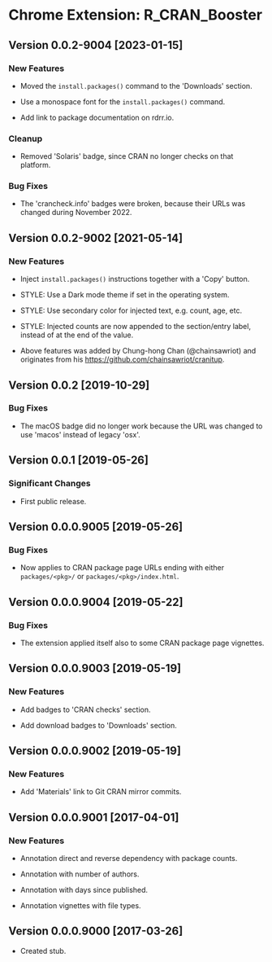 # Chrome Extension: R_CRAN_Booster

## Version 0.0.2-9004 [2023-01-15]

### New Features

 * Moved the `install.packages()` command to the 'Downloads' section.

 * Use a monospace font for the `install.packages()` command.

 * Add link to package documentation on rdrr.io.

### Cleanup

 * Removed 'Solaris' badge, since CRAN no longer checks on that
   platform.

### Bug Fixes

 * The 'crancheck.info' badges were broken, because their URLs was
   changed during November 2022.


## Version 0.0.2-9002 [2021-05-14]

### New Features

 * Inject `install.packages()` instructions together with a 'Copy'
   button.

 * STYLE: Use a Dark mode theme if set in the operating system.

 * STYLE: Use secondary color for injected text, e.g. count, age, etc.

 * STYLE: Injected counts are now appended to the section/entry label,
   instead of at the end of the value.
 
 * Above features was added by Chung-hong Chan (@chainsawriot) and
   originates from his https://github.com/chainsawriot/cranitup.
 

## Version 0.0.2 [2019-10-29]

### Bug Fixes

 * The macOS badge did no longer work because the URL was changed to
   use 'macos' instead of legacy 'osx'.


## Version 0.0.1 [2019-05-26]

### Significant Changes

 * First public release.
 

## Version 0.0.0.9005 [2019-05-26]

### Bug Fixes

 * Now applies to CRAN package page URLs ending with either
   `packages/<pkg>/` or `packages/<pkg>/index.html`.


## Version 0.0.0.9004 [2019-05-22]

### Bug Fixes

 * The extension applied itself also to some CRAN package page
   vignettes.
 

## Version 0.0.0.9003 [2019-05-19]

### New Features

 * Add badges to 'CRAN checks' section.
 
 * Add download badges to 'Downloads' section.
 

## Version 0.0.0.9002 [2019-05-19]

### New Features

 * Add 'Materials' link to Git CRAN mirror commits.


## Version 0.0.0.9001 [2017-04-01]

### New Features

 * Annotation direct and reverse dependency with package counts.
 
 * Annotation with number of authors.
 
 * Annotation with days since published.
 
 * Annotation vignettes with file types.


## Version 0.0.0.9000 [2017-03-26]

 * Created stub.
